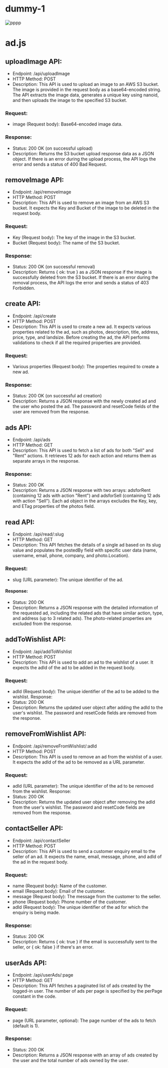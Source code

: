 # dummy-1

![pppp](https://github.com/Deeksha0301/dummy-1/assets/92042650/dfcafb1f-7799-4ed7-94c0-30a404dc982c)
# ad.js

## uploadImage API:

- Endpoint: /api/uploadImage
- HTTP Method: POST
- Description: This API is used to upload an image to an AWS S3 bucket. The image is provided in the request body as a base64-encoded string. The API extracts the image data, generates a unique key using nanoid, and then uploads the image to the specified S3 bucket.

### Request:
- image (Request body): Base64-encoded image data.
### Response:
- Status: 200 OK (on successful upload)
- Description: Returns the S3 bucket upload response data as a JSON object. If there is an error during the upload process, the API logs the error and sends a status of 400 Bad Request.

## removeImage API:

- Endpoint: /api/removeImage
- HTTP Method: POST
- Description: This API is used to remove an image from an AWS S3 bucket. It expects the Key and Bucket of the image to be deleted in the request body.
### Request:
- Key (Request body): The key of the image in the S3 bucket.
- Bucket (Request body): The name of the S3 bucket.
### Response:
- Status: 200 OK (on successful removal)
- Description: Returns { ok: true } as a JSON response if the image is successfully deleted from the S3 bucket. If there is an error during the removal process, the API logs the error and sends a status of 403 Forbidden.

## create API:
- Endpoint: /api/create
- HTTP Method: POST
- Description: This API is used to create a new ad. It expects various properties related to the ad, such as photos, description, title, address, price, type, and landsize. Before creating the ad, the API performs validations to check if all the required properties are provided.
### Request:
- Various properties (Request body): The properties required to create a new ad.
### Response:
- Status: 200 OK (on successful ad creation)
- Description: Returns a JSON response with the newly created ad and the user who posted the ad. The password and resetCode fields of the user are removed from the response.

## ads API:

- Endpoint: /api/ads
- HTTP Method: GET
- Description: This API is used to fetch a list of ads for both "Sell" and "Rent" actions. It retrieves 12 ads for each action and returns them as separate arrays in the response.

### Response:

- Status: 200 OK
- Description: Returns a JSON response with two arrays: adsforRent (containing 12 ads with action "Rent") and adsforSell (containing 12 ads with action "Sell"). Each ad object in the arrays excludes the Key, key, and ETag properties of the photos field.

## read API:
- Endpoint: /api/read/:slug
- HTTP Method: GET
- Description: This API fetches the details of a single ad based on its slug value and populates the postedBy field with specific user data (name, username, email, phone, company, and photo.Location).
### Request:
- slug (URL parameter): The unique identifier of the ad.
#### Response:
- Status: 200 OK
- Description: Returns a JSON response with the detailed information of the requested ad, including the related ads that have similar action, type, and address (up to 3 related ads). The photo-related properties are excluded from the response.

## addToWishlist API:

- Endpoint: /api/addToWishlist
- HTTP Method: POST
- Description: This API is used to add an ad to the wishlist of a user. It expects the adId of the ad to be added in the request body.

### Request:
- adId (Request body): The unique identifier of the ad to be added to the wishlist.
Response:
- Status: 200 OK
- Description: Returns the updated user object after adding the adId to the user's wishlist. The password and resetCode fields are removed from the response.
  
## removeFromWishlist API:

- Endpoint: /api/removeFromWishlist/:adId
- HTTP Method: POST
- Description: This API is used to remove an ad from the wishlist of a user. It expects the adId of the ad to be removed as a URL parameter.
### Request:
- adId (URL parameter): The unique identifier of the ad to be removed from the wishlist.
Response:
- Status: 200 OK
- Description: Returns the updated user object after removing the adId from the user's wishlist. The password and resetCode fields are removed from the response.
  
## contactSeller API:

- Endpoint: /api/contactSeller
- HTTP Method: POST
- Description: This API is used to send a customer enquiry email to the seller of an ad. It expects the name, email, message, phone, and adId of the ad in the request body.

### Request:
- name (Request body): Name of the customer.
- email (Request body): Email of the customer.
- message (Request body): The message from the customer to the seller.
- phone (Request body): Phone number of the customer.
- adId (Request body): The unique identifier of the ad for which the enquiry is being made.
### Response:
- Status: 200 OK
- Description: Returns { ok: true } if the email is successfully sent to the seller, or { ok: false } if there's an error.

## userAds API:

- Endpoint: /api/userAds/:page
- HTTP Method: GET
- Description: This API fetches a paginated list of ads created by the logged-in user. The number of ads per page is specified by the perPage constant in the code.

### Request:
- page (URL parameter, optional): The page number of the ads to fetch (default is 1).
### Response:
- Status: 200 OK
- Description: Returns a JSON response with an array of ads created by the user and the total number of ads owned by the user.
